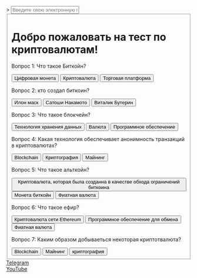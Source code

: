 
<!DOCTYPE html>
<html lang="ru" content="width=device-width, initial-scale=1.0" >>
  <head>
  <!-- Подключаемые файлы, метатеги, название страницы -->

  <!-- Кодировка страницы-->
  <meta charset="utf-8"/>
  <title>Арбуз</title>
<input type="email" placeholder="Введите свою электронную почту" >
<fieldset>
<h1>Добро пожаловать на тест по криптовалютам!</h1>

<p>Вопрос 1: Что такое Биткойн?</p>
<button onclick="incorrect()">Цифровая монета</button>
<button onclick="correct()">Криптовалюта</button>
<button onclick="incorrect()">Торговая платформа</button>

<p>Вопрос 2: кто создал биткоин?</p>
<button onclick="incorrect()">Илон маск</button>
<button onclick="correct()">Сатоши Накамото</button>
<button onclick="incorrect()">Виталик Бутерин </button>

<p>Вопрос 3: Что такое блокчейн?</p>
<button onclick="correct()">Технология хранения данных</button>
<button onclick="incorrect()">Валюта</button>
<button onclick="incorrect()">Программное обеспечение</button>

<p>Вопрос 4: Какая технология обеспечивает анонимность транзакций в криптовалютах?</p>
<button onclick="incorrect()">Blockchain</button>
<button onclick="correct()">Криптография</button>
<button onclick="incorrect()">Майнинг</button>

   <p>Вопрос 5: Что такое альткойн?</p>
<button onclick="correct()">Криптовалюта, которая была созданна в качестве обхода ограничений биткоина</button>
<button onclick="incorrect()">Монета биткойн</button>
<button onclick="incorrect()">Фиатная валюта</button>

<p>Вопрос 6: Что такое ефир? </p>
<button onclick="correct()">Криптовалюта сети Ethereum</button>
<button onclick="incorrect()">Программное обеспечение для обмена</button>
<button onclick="incorrect()">Фиатная валюта</button>


<p>Вопрос 7: Каким образом добываеться некоторая криптотвалюта?</p>
<button onclick="incorrect()">Blockchain</button>
<button onclick="correct()">Майнинг</button>
<button onclick="incorrect()">криптография</button>
</fieldset>
<a href="https://t.me/arbyzfrog">Telegram</a>
<br>
<a href="https://youtube.com/@fixnik?si=yZ6FFkVijMRZ7x8W">YouTube</a>
<script>
function correct() {
  alert('Верно! Поздравляем!');
}
function incorrect() {
  alert('Неверно. Попробуйте еще раз.');
}
</script>
</head>
<body>
  <!-- Тело сайта, отвечает за вывод на страницу-->
  <header>
  <!-- Шапка сайта-->
  </header>
  <nav>
  <!-- Навигация -->
  </nav>
  <footer>
  <!-- Подвал сайта-->
  </footer>
</body>
</html> 
